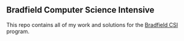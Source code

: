 ## Bradfield Computer Science Intensive

This repo contains all of my work and solutions for the [Bradfield CSI](https://bradfieldcs.com/csi/) program.
